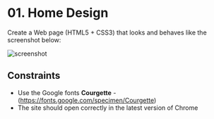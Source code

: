 # 01. Home Design
Create a Web page (HTML5 + CSS3) that looks and behaves like the screenshot below:

![screenshot](https://user-images.githubusercontent.com/85792514/175821607-02647c54-3448-45f7-9704-c8d90f464e63.png)

## Constraints
* Use the Google fonts **Courgette** - (https://fonts.google.com/specimen/Courgette)
* The site should open correctly in the latest version of Chrome
